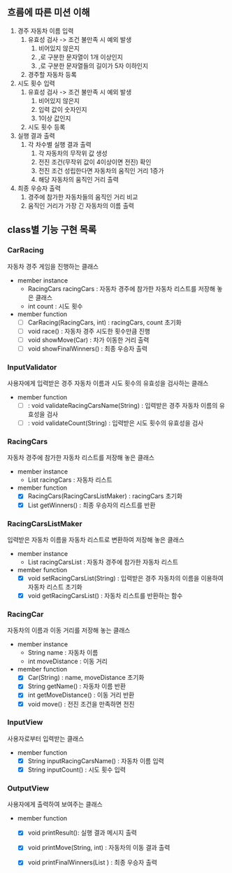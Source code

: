 ## 흐름에 따른 미션 이해

1. 경주 자동차 이름 입력
   1. 유효성 검사 -> 조건 불만족 시 예외 발생
      1. 비어있지 않은지
      2. ,로 구분한 문자열이 1개 이상인지
      3. ,로 구분한 문자열들의 길이가 5자 이하인지
   2. 경주할 자동차 등록
2. 시도 횟수 입력
   1. 유효성 검사 -> 조건 불만족 시 예외 발생
      1. 비어있지 않은지
      2. 입력 값이 숫자인지
      3. 1이상 값인지
   2. 시도 횟수 등록
3. 실행 결과 출력
   1. 각 차수별 실행 결과 출력
      1. 각 자동차의 무작위 값 생성
      2. 전진 조건(무작위 값이 4이상이면 전진) 확인
      3. 전진 조건 성립한다면 자동차의 움직인 거리 1증가
      4. 해당 자동차의 움직인 거리 출력
4. 최종 우승자 출력
   1. 경주에 참가한 자동차들의 움직인 거리 비교
   2. 움직인 거리가 가장 긴 자동차의 이름 출력

## class별 기능 구현 목록

### CarRacing
자동차 경주 게임을 진행하는 클래스

- member instance
  - RacingCars racingCars : 자동차 경주에 참가한 자동차 리스트를 저장해 놓은 클래스
  - int count : 시도 횟수
- member function   
  - [ ] CarRacing(RacingCars, int) : racingCars, count 초기화
  - [ ] void race() : 자동차 경주 시도한 횟수만큼 진행
  - [ ] void showMove(Car) : 차가 이동한 거리 출력
  - [ ] void showFinalWinners() : 최종 우승자 출력

### InputValidator
사용자에게 입력받은 경주 자동차 이름과 시도 횟수의 유효성을 검사하는 클래스

- member function
  - [ ] : void validateRacingCarsName(String) : 입력받은 경주 자동차 이름의 유효성을 검사
  - [ ] : void validateCount(String) : 입력받은 시도 횟수의 유효성을 검사

### RacingCars
자동차 경주에 참가한 자동차 리스트를 저장해 놓은 클래스

- member instance
   - List<RacingCar> racingCars : 자동차 리스트
- member function
   - [x] RacingCars(RacingCarsListMaker) : racingCars 초기화
   - [x] List <String> getWinners() : 최종 우승자의 리스트를 반환

### RacingCarsListMaker
입력받은 자동차 이름을 자동차 리스트로 변환하여 저장해 놓은 클래스

- member instance
  - List<RacingCar> racingCarsList : 자동차 경주에 참가한 자동차 리스트
- member function
  - [x] void setRacingCarsList(String) : 입력받은 경주 자동차의 이름을 이용하여 자동차 리스트 초기화
  - [x] void getRacingCarsList() : 자동차 리스트를 반환하는 함수

### RacingCar
자동차의 이름과 이동 거리를 저장해 놓는 클래스

- member instance
   - String name : 자동차 이름
   - int moveDistance : 이동 거리
- member function
   - [x] Car(String) : name, moveDistance 초기화
   - [x] String getName() : 자동차 이름 반환
   - [x] int getMoveDistance() : 이동 거리 반환
   - [x] void move() : 전진 조건을 만족하면 전진

### InputView
사용자로부터 입력받는 클래스

- member function
  - [x] String inputRacingCarsName() : 자동차 이름 입력
  - [x] String inputCount() : 시도 횟수 입력

### OutputView
사용자에게 출력하여 보여주는 클래스

- member function
   - [x] void printResult(): 실행 결과 메시지 출력
   - [x] void printMove(String, int) : 자동차의 이동 결과 출력
   - [x] void printFinalWinners(List <String>) : 최종 우승자 출력

